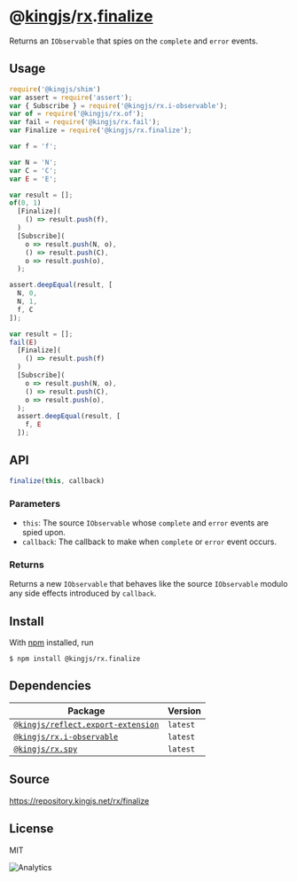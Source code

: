 # @[kingjs][@kingjs]/[rx][ns0].[finalize][ns1]
Returns an `IObservable` that spies on the `complete` and `error` events.
## Usage
```js
require('@kingjs/shim')
var assert = require('assert');
var { Subscribe } = require('@kingjs/rx.i-observable');
var of = require('@kingjs/rx.of');
var fail = require('@kingjs/rx.fail');
var Finalize = require('@kingjs/rx.finalize');

var f = 'f';

var N = 'N';
var C = 'C';
var E = 'E';

var result = [];
of(0, 1)
  [Finalize](
    () => result.push(f),
  )
  [Subscribe](
    o => result.push(N, o),
    () => result.push(C),
    o => result.push(o),
  );

assert.deepEqual(result, [
  N, 0, 
  N, 1, 
  f, C
]);

var result = [];
fail(E)
  [Finalize](
    () => result.push(f)
  )
  [Subscribe](
    o => result.push(N, o),
    () => result.push(C),
    o => result.push(o),
  );
  assert.deepEqual(result, [
    f, E
  ]);
```

## API
```ts
finalize(this, callback)
```

### Parameters
- `this`: The source `IObservable` whose `complete` and `error` events are spied upon.
- `callback`: The callback to make when `complete` or `error` event occurs.
### Returns
Returns a new `IObservable` that behaves like the source `IObservable` modulo any side effects introduced by `callback`.


## Install
With [npm](https://npmjs.org/) installed, run
```
$ npm install @kingjs/rx.finalize
```
## Dependencies
|Package|Version|
|---|---|
|[`@kingjs/reflect.export-extension`](https://www.npmjs.com/package/@kingjs/reflect.export-extension)|`latest`|
|[`@kingjs/rx.i-observable`](https://www.npmjs.com/package/@kingjs/rx.i-observable)|`latest`|
|[`@kingjs/rx.spy`](https://www.npmjs.com/package/@kingjs/rx.spy)|`latest`|
## Source
https://repository.kingjs.net/rx/finalize
## License
MIT

![Analytics](https://analytics.kingjs.net/rx/finalize)

[@kingjs]: https://www.npmjs.com/package/kingjs
[ns0]: https://www.npmjs.com/package/@kingjs/rx
[ns1]: https://www.npmjs.com/package/@kingjs/rx.finalize
